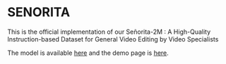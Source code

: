 # SENORITA
This is the official implementation of our Señorita-2M : A High-Quality Instruction-based Dataset for General Video Editing by Video Specialists


The model is available [here](https://huggingface.co/PengWeixuanSZU/Senorita-2M) and the demo page is [here](https://senorita-2m-dataset.github.io/).
